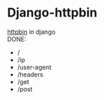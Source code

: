 # Django-httpbin
[httpbin](https://github.com/Runscope/httpbin) in django  
DONE:  
- /  
- /ip   
- /user-agent  
- /headers  
- /get  
- /post  
